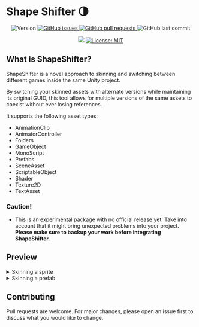 # Shape Shifter 🌗

<p align="center">
<img alt="Version" src="https://img.shields.io/github/v/tag/miniclip/shapeshifter?label=version" />
<a href="https://github.com/miniclip/shapeshifter/issues" target="_blank">
<img alt="GitHub issues" src ="https://img.shields.io/github/issues-raw/miniclip/shapeshifter" />
</a>
<a href="https://github.com/miniclip/shapeshifter/pulls" target="_blank">
<img alt="GitHub pull requests" src ="https://img.shields.io/github/issues-pr-raw/miniclip/shapeshifter" />
</a>
<img alt="GitHub last commit" src ="https://img.shields.io/github/last-commit/miniclip/shapeshifter" />
</p>
<p align="center">
<a href="https://www.codacy.com/gh/miniclip/ShapeShifter/dashboard?utm_source=github.com&amp;utm_medium=referral&amp;utm_content=miniclip/ShapeShifter&amp;utm_campaign=Badge_Grade"><img src="https://app.codacy.com/project/badge/Grade/2ecd3052e8204654ab5a4e2fc5d5329a"/></a>
<a href="https://github.com/miniclip/shapeshifter/blob/master/LICENSE.md" target="_blank">
<img alt="License: MIT" src="https://img.shields.io/badge/License-MIT-blue.svg" />
</a>
</p>

## What is ShapeShifter?

ShapeShifter is a novel approach to skinning and switching between different games inside the same Unity project.

By switching your skinned assets with alternate versions while maintaining its original GUID, this tool allows for multiple versions of the same assets to coexist without ever losing references.

It supports the following asset types:
- AnimationClip
- AnimatorController
- Folders
- GameObject
- MonoScript
- Prefabs
- SceneAsset
- ScriptableObject
- Shader
- Texture2D
- TextAsset

### Caution!

- This is an experimental package with no official release yet. Take into account that it might bring unexpected problems into your project. **Please make sure to backup your work before integrating ShapeShifter.**

## Preview

<details>
  <summary>Skinning a sprite</summary>

![Step 1](/Documentation~/Sprite-01-SkinSprite.gif)
![Step 2](/Documentation~/Sprite-02-ReplaceVersionB.gif)
![Step 3](/Documentation~/Sprite-03-SwitchSprites.gif)
![Step 4](/Documentation~/Sprite-04-SwitchInsideScene.gif)

</details>

<details>
  <summary>Skinning a prefab</summary>

</details>



## Contributing

Pull requests are welcome. For major changes, please open an issue first to discuss what you would like to change.
